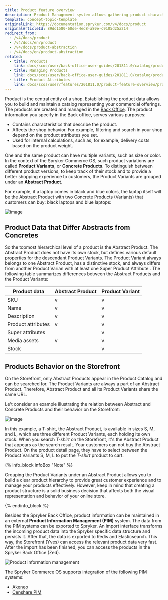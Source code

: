 ```yaml
---
title: Product feature overview
description: Product Management system allows gathering product characteristics and exported them to Spryker. Products can be managed in the Back Office and displayed in Yves
template: concept-topic-template
originalLink: https://documentation.spryker.com/v4/docs/product
originalArticleId: 89dd1580-60de-4ed8-a80e-c9105d25a214
redirect_from:
  - /v4/docs/product
  - /v4/docs/en/product
  - /v4/docs/product-abstraction
  - /v4/docs/en/product-abstraction
related:
  - title: Products
    link: docs/scos/user/back-office-user-guides/201811.0/catalog/products/products.html
  - title: Managing Products
    link: docs/scos/user/back-office-user-guides/201811.0/catalog/products/managing-products/managing-products.html
  - title: Product Attributes
    link: docs/scos/user/features/201811.0/product-feature-overview/product-attributes-overview.html
---
```


Product is the central entity of a shop. Establishing the product data allows you to build and maintain a catalog representing your commercial offerings. The products are created and managed in the [ Back Office](/docs/scos/user/back-office-user-guides/{{page.version}}/general-back-office-overview.html). 
The product information you specify in the Back office, serves various purposes:

* Contains characteristics that describe the product.
* Affects the shop behavior. For example, filtering and search in your shop depend on the product attributes you set. 
* Used for internal calculations, such as, for example, delivery costs based on the product weight.

One and the same product can have multiple variants, such as size or color. In the context of the Spryker Commerce OS, such product variations are called **Product Variants**, or **Concrete Products**. To distinguish between different product versions, to keep track of their stock and to provide a better shopping experience to customers, the Product Variants are grouped under an **Abstract Product**. 

For example, if a laptop comes in black and blue colors, the laptop itself will be the Abstract Product with two Concrete Products (Variants) that customers can buy: black laptops and blue laptops:

![image](https://spryker.s3.eu-central-1.amazonaws.com/docs/Features/Product+Management/Product+Abstraction/abstract-concrete-products.png)

## Product Data that Differ Abstracts from Concretes
So the topmost hierarchical level of a product is the Abstract Product. The Abstract Product does not have its own stock, but defines various default properties for the descendant Product Variants. The Product Variant always belongs to one Abstract Product, has a distinctive stock, and always differs from another Product Varian with at least one Super Product Attribute <!---LINK-->.
The following table summarizes differences between the Abstract Products and the Product Variants:

| Product data | Abstract Product | Product Variant |
| --- | --- | --- |
| SKU | v | v |
| Name | v | v |
| Description | v | v |
| Product attributes | v | v |
| Super attributes |  | v |
| Media assets | v | v |
| Stock |  | v |

## Products Behavior on the Storefront
On the Storefront, only Abstract Products appear in the Product Catalog and can be searched for. The  Product Variants are always a part of an Abstract Product. Therefore, Abstract Product and all its Product Variants share the same URL.

Le't consider an example illustrating the relation between Abstract and Concrete Products and their behavior on the Storefront:

![image](https://spryker.s3.eu-central-1.amazonaws.com/docs/Features/Product+Management/Product+Abstraction/product-abstraction.png)

In this example, a T-shirt, the Abstract Product, is available in sizes S, M, and L, which are three different Product Variants, each holding its own stock. When you search *T-shirt* on the Storefront, it's the Abstract Product that appears as the search result. Your customers can not buy the Abstract Product. On the product detail page, they have to select between the Product Variants S, M, L to put the *T-shirt* product to cart. 

{% info_block infoBox "Note" %}

Grouping the Product Variants under an Abstract Product allows you to build a clear product hierarchy to provide great customer experience and to manage your products effectively. However, keep in mind that creating a product structure is a solid business decision that affects both the visual representation and behavior of your online store.

{% endinfo_block %}

Besides the Spryker Back Office, product information can be maintained in an external **Product Information Management (PIM)** system. The data from the PIM systems can be exported to Spryker. An import interface transforms the incoming product data into the Spryker specific data structure and persists it. After that, the data is exported to Redis and Elasticsearch. This way, the Storefront (Yves) can access the relevant product data very fast. After the import has been finished, you can access the products in the Spryker Back Office (Zed).

![Product information management](https://spryker.s3.eu-central-1.amazonaws.com/docs/Features/Product+Management/Product/product_information_management.png)

The Spryker Commerce OS supports integration of the following PIM systems:

* [Akeneo](/docs/scos/dev/back-end-development/extending-spryker/extending-the-core.html)
* [Censhare PIM](/docs/scos/user/technology-partners/{{page.version}}/product-information-pimerp/censhare-pim.html)


